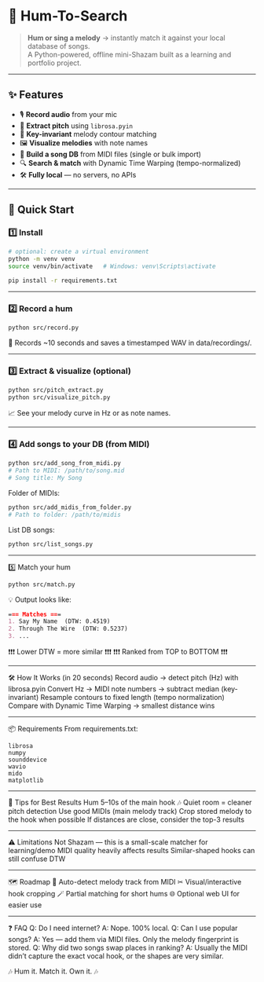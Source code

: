 # 🎵 Hum-To-Search

> **Hum or sing a melody** → instantly match it against your local database of songs.  
A Python-powered, offline mini-Shazam built as a learning and portfolio project.

---

## ✨ Features

- 🎙 **Record audio** from your mic  
- 🎼 **Extract pitch** using `librosa.pyin`  
- 🔑 **Key-invariant** melody contour matching  
- 🖼 **Visualize melodies** with note names  
- 📂 **Build a song DB** from MIDI files (single or bulk import)  
- 🔍 **Search & match** with Dynamic Time Warping (tempo-normalized)  
- 🛠 **Fully local** — no servers, no APIs

---
## 🚀 Quick Start

### 1️⃣ Install

```bash
# optional: create a virtual environment
python -m venv venv
source venv/bin/activate   # Windows: venv\Scripts\activate

pip install -r requirements.txt
```
---

### 2️⃣ Record a hum

```bash
python src/record.py
```
🎤 Records ~10 seconds and saves a timestamped WAV in data/recordings/.

---

### 3️⃣ Extract & visualize (optional)

```bash
python src/pitch_extract.py
python src/visualize_pitch.py
```
📈 See your melody curve in Hz or as note names.

---

### 4️⃣ Add songs to your DB (from MIDI)

```bash
python src/add_song_from_midi.py
# Path to MIDI: /path/to/song.mid
# Song title: My Song
```
Folder of MIDIs:
```bash
python src/add_midis_from_folder.py
# Path to folder: /path/to/midis
```
List DB songs: 
```bash
python src/list_songs.py
```
---

5️⃣ Match your hum
```bash
python src/match.py
```

💡 Output looks like:
```markdown
=== Matches ===
1. Say My Name  (DTW: 0.4519)
2. Through The Wire  (DTW: 0.5237)
3. ...
```
❗❗❗ Lower DTW = more similar  ❗❗❗
❗❗❗ Ranked from TOP to BOTTOM ❗❗❗

---

🛠 How It Works (in 20 seconds)
Record audio → detect pitch (Hz) with librosa.pyin
Convert Hz → MIDI note numbers → subtract median (key-invariant)
Resample contours to fixed length (tempo normalization)
Compare with Dynamic Time Warping → smallest distance wins

---

📦 Requirements
From requirements.txt:
```nginx
librosa
numpy
sounddevice
wavio
mido
matplotlib
```

---

📌 Tips for Best Results
Hum 5–10s of the main hook 🎶
Quiet room = cleaner pitch detection
Use good MIDIs (main melody track)
Crop stored melody to the hook when possible
If distances are close, consider the top-3 results

---

⚠ Limitations
Not Shazam — this is a small-scale matcher for learning/demo
MIDI quality heavily affects results
Similar-shaped hooks can still confuse DTW

---

🗺 Roadmap
🎯 Auto-detect melody track from MIDI
✂ Visual/interactive hook cropping
🪄 Partial matching for short hums
🌐 Optional web UI for easier use

---

❓ FAQ
Q: Do I need internet?
A: Nope. 100% local.
Q: Can I use popular songs?
A: Yes — add them via MIDI files. Only the melody fingerprint is stored.
Q: Why did two songs swap places in ranking?
A: Usually the MIDI didn’t capture the exact vocal hook, or the shapes are very similar.

🎶 Hum it. Match it. Own it. 🎶
